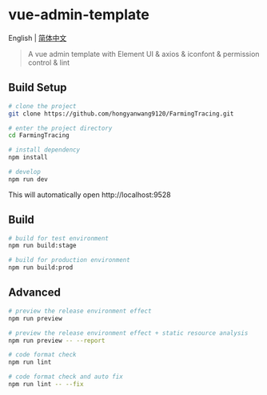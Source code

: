 # vue-admin-template

English | [简体中文](./README-zh.md)

> A vue admin template with Element UI & axios & iconfont & permission control & lint


## Build Setup

```bash
# clone the project
git clone https://github.com/hongyanwang9120/FarmingTracing.git

# enter the project directory
cd FarmingTracing

# install dependency
npm install

# develop
npm run dev
```

This will automatically open http://localhost:9528

## Build

```bash
# build for test environment
npm run build:stage

# build for production environment
npm run build:prod
```

## Advanced

```bash
# preview the release environment effect
npm run preview

# preview the release environment effect + static resource analysis
npm run preview -- --report

# code format check
npm run lint

# code format check and auto fix
npm run lint -- --fix
```
